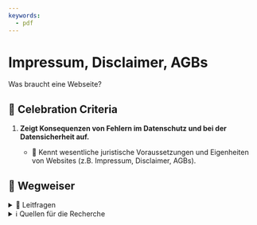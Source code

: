 ```yaml
---
keywords:
  - pdf
---
```


# Impressum, Disclaimer, AGBs

Was braucht eine Webseite?

## 🎉 Celebration Criteria

1. **Zeigt Konsequenzen von Fehlern im Datenschutz und bei der Datensicherheit
   auf.**

   - :dart: Kennt wesentliche juristische Voraussetzungen und Eigenheiten von
     Websites (z.B. Impressum, Disclaimer, AGBs).

## :compass: Wegweiser

<details>
  <summary>🤔 Leitfragen </summary>

- Was ist ein Impressum?
- Warum braucht es ein Impressum?
- Was gehört in ein Impressum?
- Gibt es eine Impressumspflicht in der Schweiz?
- Was ist ein Disclaimer?
- Weshalb und wann ist ein Disclaimer sinnvoll?
- Für was könne man einen Disclaimer brauchen? (eventuell Bsp. müssen nicht nur
  aus der IT sein)
- Sind Disclaimer Pflicht?
- Gibt es Limitation bei Disclaimer?
- Was sind AGBs?
- Wan sind diese sinnvoll?
- Was sollte man in AGBs Regeln?
- Sind AGBs Pflicht?
- Gibt es Limitation bei AGBs? -...

</details>

<details>
  <summary>ℹ️ Quellen für die Recherche</summary>

- [**Hostpoint:** Impressumspflicht ab Frühling in der Schweiz](https://www.hostpoint.ch/blog/impressumspflicht-ab-fruehling-auch-in-der-schweiz/#:~:text=In%20der%20Schweiz%20besteht%20bislang,Gesch%C3%A4ftsverkehr%C2%BB%20in%20der%20Schweiz%20eingef%C3%BChrt.)
- [**cyon:** Websites: Wer benötigt ein Impressum und was muss darin stehen?](https://www.cyon.ch/blog/Impressum-Websites)
- [**beobachter.ch:** EIGENE WEBSITE ERSTELLEN: Das müssen Sie rechtlich beachten](https://www.beobachter.ch/digital/multimedia/eigene-website-erstellen-das-mussen-sie-rechtlich-beachten)
- [**beobachter.ch:** AGB](https://www.beobachter.ch/rechtslexikon/allgemeine-geschaftsbedingungen)
- [**weka:** Impressumspflicht Schweiz: So erstellen Sie rechtssichere Websites](https://www.weka.ch/themen/marketing-verkauf/online-marketing/e-commerce/article/impressumspflicht-schweiz-so-erstellen-sie-rechtssichere-websites/)
- [**020webdesign.ch:** Checkliste zur rechtlich sicheren Website in der Schweiz](https://8020webdesign.ch/checkliste-rechtlich-sichere-website-schweiz/)

</details>
